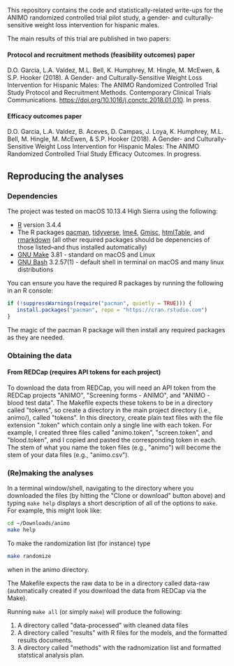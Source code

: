 This repository contains the code and statistically-related write-ups for the ANIMO randomized controlled trial pilot study, a gender- and culturally-sensitive weight loss intervention for hispanic males.

The main results of this trial are published in two papers:

#### Protocol and recruitment methods (feasibility outcomes) paper
D.O. Garcia, L.A. Valdez, M.L. Bell, K. Humphrey, M. Hingle, M. McEwen, & S.P. Hooker (2018). A Gender- and Culturally-Sensitive Weight Loss Intervention for Hispanic Males: The ANIMO Randomized Controlled Trial Study Protocol and Recruitment Methods. Contemporary Clinical Trials Communications. https://doi.org/10.1016/j.conctc.2018.01.010. In press.

#### Efficacy outcomes paper
D.O. Garcia, L.A. Valdez, B. Aceves, D. Campas, J. Loya, K. Humphrey, M.L. Bell, M. Hingle, M. McEwen, & S.P. Hooker (2018). A Gender- and Culturally-Sensitive Weight Loss Intervention for Hispanic Males: The ANIMO Randomized Controlled Trial Study Efficacy Outcomes. In progress.

## Reproducing the analyses
### Dependencies
The project was tested on macOS 10.13.4 High Sierra using the following:
- [R](https://www.r-project.org/) version 3.4.4
- The R packages [pacman](http://trinker.github.io/pacman_dev/), [tidyverse](https://www.tidyverse.org/), [lme4](https://github.com/lme4/lme4), [Gmisc](https://github.com/gforge/Gmisc), [htmlTable](https://github.com/gforge/htmlTable), and [rmarkdown](https://rmarkdown.rstudio.com/) (all other required packages should be depenencies of those listed–and thus installed automatically)
- [GNU Make](https://www.gnu.org/software/make/) 3.81 - standard on macOS and Linux
- [GNU Bash](https://www.gnu.org/software/bash/) 3.2.57(1) - default shell in terminal on macOS and many linux distributions

You can ensure you have the required R packages by running the following in an R console:
```r
if (!suppressWarnings(require("pacman", quietly = TRUE))) {
   install.packages("pacman", repo = "https://cran.rstudio.com")
}
```
The magic of the pacman R package will then install any required packages as they are needed.

### Obtaining the data
#### From REDCap (requires API tokens for each project)
To download the data from REDCap, you will need an API token from the REDCap projects "ANIMO", "Screening forms -  ANIMO", and "ANIMO - blood test data". The Makefile expects these tokens to be in a directory called "tokens", so create a directory in the main project directory (i.e., animo/), called "tokens". In this directory, create plain text files with the file extension ".token" which contain only a single line with each token. For example, I created three files called "animo.token", "screen.token", and "blood.token", and I copied and pasted the corresponding token in each. The stem of what you name the token files (e.g., "animo") will become the stem of your data files (e.g., "animo.csv").

### (Re)making the analyses
In a terminal window/shell, navigating to the directory where you downloaded the files (by hitting the "Clone or download" button above) and typing `make help` displays a short description of all of the options to `make`. For example, this might look like:
```bash
cd ~/Downloads/animo
make help
```

To make the randomization list (for instance) type
```bash
make randomize
```
when in the animo directory.

The Makefile expects the raw data to be in a directory called data-raw (automatically created if you download the data from REDCap via the Make).

Running `make all` (or simply `make`) will produce the following:

1. A directory called "data-processed" with cleaned data files
2. A directory called "results" with R files for the models, and the formatted results documents.
3. A directory called "methods" with the radnomization list and formatted statstical analysis plan.
